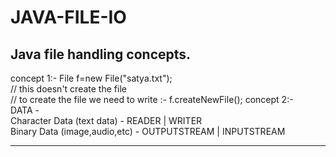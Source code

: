 # JAVA-FILE-IO
Java file handling concepts.
----------------------------------------
concept 1:-
File f=new File("satya.txt");  
// this doesn't create the file  
// to create the file we need to write :- f.createNewFile();
concept 2:-  
 DATA -  
     Character Data (text data) - READER | WRITER  
     Binary Data (image,audio,etc) - OUTPUTSTREAM | INPUTSTREAM  
     
     
-----------------------------------------
